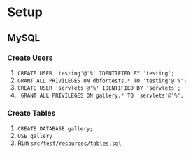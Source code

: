 # Setup

## MySQL

### Create Users

1. `CREATE USER 'testing'@'%' IDENTIFIED BY 'testing';`
2. `GRANT ALL PRIVILEGES ON dbfortests.* TO 'testing'@'%';`
3. `CREATE USER 'servlets'@'%' IDENTIFIED BY 'servlets';`
4. ` GRANT ALL PRIVILEGES ON gallery.* TO 'servlets'@'%';`

### Create Tables

1. `CREATE DATABASE gallery;`
2. `USE gallery`
3. Run `src/test/resources/tables.sql`
